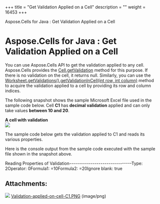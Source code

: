 +++
title = "Get Validation Applied on a Cell" 
description = "" 
weight = 16453 
+++

Aspose.Cells for Java : Get Validation Applied on a Cell  

# Aspose.Cells for Java : Get Validation Applied on a Cell


You can use Aspose.Cells API to get the validation applied to any cell. Aspose.Cells provides the [Cell.getValidation](https://apireference.aspose.com/java/cells/com.aspose.cells/cell#getValidation()) method for this purpose. If there is no validation on the cell, it returns null. Similarly, you can use the [Worksheet.getValidations().getValidationInCell(int row, int column)](https://apireference.aspose.com/java/cells/com.aspose.cells/validationcollection#getValidationInCell(int,%20int)) method to acquire the validation applied to a cell by providing its row and column indices.

The following snapshot shows the sample Microsoft Excel file used in the sample code below. Cell **C1** has **decimal validation** applied and can only take values **between 10 and 20**.

**A cell with validation**  
![](https://docs2.aspose.com/cells/java/attachments/5276678/5472908.png)

The sample code below gets the validation applied to C1 and reads its various properties.


  
Here is the console output from the sample code executed with the sample file shown in the snapshot above.

Reading Properties of Validation--------------------------------Type: 2Operator: 0Formula1: =10Formula2: =20Ignore blank: true

## Attachments:

![](https://docs2.aspose.com/cells/java/images/icons/bullet_blue.gif) [Validation-applied-on-cell-C1.PNG](https://docs2.aspose.com/cells/java/attachments/5276678/5472908.png) (image/png)  

